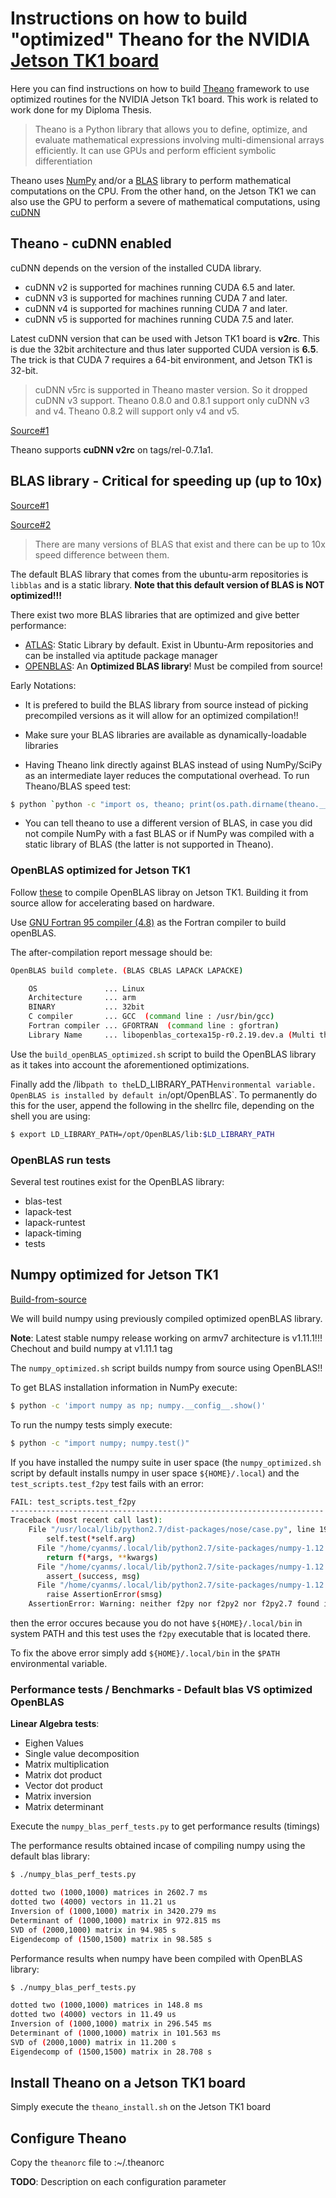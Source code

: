 # Instructions on how to build **"optimized"** Theano for the NVIDIA [Jetson TK1 board](http://elinux.org/Jetson_TK1)

Here you can find instructions on how to build [Theano](https://github.com/Theano/Theano) framework to use optimized routines for the NVIDIA Jetson Tk1 board.
This work is related to work done for my Diploma Thesis.

> Theano is a Python library that allows you to define, optimize, and evaluate mathematical expressions involving multi-dimensional arrays efficiently. It can use GPUs and perform efficient symbolic differentiation

Theano uses [NumPy]() and/or a [BLAS]() library to perform mathematical computations on the CPU. From the other hand, on the Jetson TK1 we can also use the GPU to perform a severe of mathematical computations, using [cuDNN]()


## Theano - cuDNN enabled

cuDNN depends on the version of the installed CUDA library.

- cuDNN v2 is supported for machines running CUDA 6.5 and later.
- cuDNN v3 is supported for machines running CUDA 7 and later.
- cuDNN v4 is supported for machines running CUDA 7 and later.
- cuDNN v5 is supported for machines running CUDA 7.5 and later.


Latest cuDNN version that can be used with Jetson TK1 board is **v2rc**. This is due the
32bit architecture and thus later supported CUDA version is **6.5**.
The trick is that CUDA 7 requires a 64-bit environment, and Jetson TK1 is 32-bit.


> cuDNN v5rc is supported in Theano master version. So it dropped cuDNN v3 support. Theano 0.8.0 and 0.8.1 support only cuDNN v3 and v4. Theano 0.8.2 will support only v4 and v5.


[Source#1](http://deeplearning.net/software/theano/library/sandbox/cuda/dnn.html)

Theano supports **cuDNN v2rc** on tags/rel-0.7.1a1.


## BLAS library - Critical for speeding up (up to 10x)

[Source#1](http://theano.readthedocs.io/en/latest/install.html#troubleshooting-make-sure-you-have-a-blas-library)

[Source#2](http://theano.readthedocs.io/en/latest/install_ubuntu.html#speed-test-theano-blas)

> There are many versions of BLAS that exist and there can be up to 10x speed difference between them.


The default BLAS library that comes from the ubuntu-arm repositories is `libblas` and is a static library. **Note that this default version of BLAS is NOT optimized!!!**

There exist two more BLAS libraries that are optimized and give better performance:

- [ATLAS](http://math-atlas.sourceforge.net/): Static Library by default. Exist in Ubuntu-Arm repositories and can be installed via aptitude package manager
- [OPENBLAS](https://github.com/xianyi/OpenBLAS/tree/armv7): An **Optimized BLAS library**! Must be compiled from source!



Early Notations:

- It is prefered to build the BLAS library from source instead of picking precompiled versions as it will allow for an optimized compilation!!
- Make sure your BLAS libraries are available as dynamically-loadable libraries

- Having Theano link directly against BLAS instead of using NumPy/SciPy as an intermediate layer reduces the computational overhead. To run Theano/BLAS speed test:

```bash
$ python `python -c "import os, theano; print(os.path.dirname(theano.__file__))"`/misc/check_blas.py
```

- You can tell theano to use a different version of BLAS, in case you did not compile NumPy with a fast BLAS or if NumPy was compiled with a static library of BLAS (the latter is not supported in Theano).


### OpenBLAS optimized for Jetson TK1

Follow [these](https://github.com/xianyi/OpenBLAS/tree/armv7) to compile OpenBLAS libray on
Jetson TK1. Building it from source allow for accelerating based on hardware.

Use [GNU Fortran 95 compiler (4.8)](https://gcc.gnu.org/onlinedocs/gcc-4.1.2/gfortran/) as the Fortran compiler to build openBLAS.

The after-compilation report message should be:

```bash
OpenBLAS build complete. (BLAS CBLAS LAPACK LAPACKE)

    OS               ... Linux
    Architecture     ... arm
    BINARY           ... 32bit
    C compiler       ... GCC  (command line : /usr/bin/gcc)
    Fortran compiler ... GFORTRAN  (command line : gfortran)
    Library Name     ... libopenblas_cortexa15p-r0.2.19.dev.a (Multi threaded; Max num-threads is 4)
```

Use the `build_openBLAS_optimized.sh` script to build the OpenBLAS library as it takes into account the aforementioned optimizations.

Finally add the <path-to-openblas>/lib` path to the `LD_LIBRARY_PATH` environmental variable. OpenBLAS is installed by default in `/opt/OpenBLAS`.
To permanently do this for the user, append the following in the shellrc file, depending on the shell you are using:

```bash
$ export LD_LIBRARY_PATH=/opt/OpenBLAS/lib:$LD_LIBRARY_PATH
```

### OpenBLAS run tests

Several test routines exist for the OpenBLAS library:

- blas-test
- lapack-test
- lapack-runtest
- lapack-timing
- tests


## Numpy optimized for Jetson TK1

[Build-from-source](http://docs.scipy.org/doc/numpy/user/building.html)

We will build numpy using previously compiled optimized openBLAS library.

**Note**: Latest stable numpy release working on armv7 architecture is v1.11.1!!!
Chechout and build numpy at v1.11.1 tag

The `numpy_optimized.sh` script builds numpy from source using OpenBLAS!!


To get BLAS installation information in NumPy execute:

```bash
$ python -c 'import numpy as np; numpy.__config__.show()'
```

To run the numpy tests simply execute:

```bash
$ python -c "import numpy; numpy.test()"
```

If you have installed the numpy suite in user space (the `numpy_optimized.sh` script by default installs numpy in user space `${HOME}/.local`)
and the `test_scripts.test_f2py` test fails with an error:

```bash
FAIL: test_scripts.test_f2py
----------------------------------------------------------------------
Traceback (most recent call last):
    File "/usr/local/lib/python2.7/dist-packages/nose/case.py", line 197, in runTest
        self.test(*self.arg)
      File "/home/cyanms/.local/lib/python2.7/site-packages/numpy-1.12.0.dev0+4c415d2-py2.7-linux-armv7l.egg/numpy/testing/decorators.py", line 147, in skipper_func
        return f(*args, **kwargs)
      File "/home/cyanms/.local/lib/python2.7/site-packages/numpy-1.12.0.dev0+4c415d2-py2.7-linux-armv7l.egg/numpy/tests/test_scripts.py", line 93, in test_f2py
        assert_(success, msg)
      File "/home/cyanms/.local/lib/python2.7/site-packages/numpy-1.12.0.dev0+4c415d2-py2.7-linux-armv7l.egg/numpy/testing/utils.py", line 63, in assert_
        raise AssertionError(smsg)
    AssertionError: Warning: neither f2py nor f2py2 nor f2py2.7 found in path
```

then the error occures because you do not have `${HOME}/.local/bin` in system PATH and this test uses the `f2py` executable that is located there.

To fix the above error simply add `${HOME}/.local/bin` in the `$PATH` environmental variable.

### Performance tests / Benchmarks - Default blas VS optimized OpenBLAS

**Linear Algebra tests**:
 - Eighen Values
 - Single value decomposition
 - Matrix multiplication
 - Matrix dot product
 - Vector dot product
 - Matrix inversion
 - Matrix determinant

Execute the `numpy_blas_perf_tests.py` to get performance results (timings)


The performance results obtained incase of compiling numpy using the default blas library:

```bash
$ ./numpy_blas_perf_tests.py

dotted two (1000,1000) matrices in 2602.7 ms
dotted two (4000) vectors in 11.21 us
Inversion of (1000,1000) matrix in 3420.279 ms
Determinant of (1000,1000) matrix in 972.815 ms
SVD of (2000,1000) matrix in 94.985 s
Eigendecomp of (1500,1500) matrix in 98.585 s
```

Performance results when numpy have been compiled with OpenBLAS library:

```bash
$ ./numpy_blas_perf_tests.py

dotted two (1000,1000) matrices in 148.8 ms
dotted two (4000) vectors in 11.49 us
Inversion of (1000,1000) matrix in 296.545 ms
Determinant of (1000,1000) matrix in 101.563 ms
SVD of (2000,1000) matrix in 11.200 s
Eigendecomp of (1500,1500) matrix in 28.708 s
```


## Install Theano on a Jetson TK1 board

Simply execute the `theano_install.sh` on the Jetson TK1 board

## Configure Theano

Copy the `theanorc` file to <jetson-tki>:~/.theanorc

**TODO**: Description on each configuration parameter

